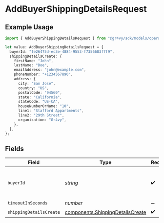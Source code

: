 # AddBuyerShippingDetailsRequest

## Example Usage

```typescript
import { AddBuyerShippingDetailsRequest } from "@gr4vy/sdk/models/operations";

let value: AddBuyerShippingDetailsRequest = {
  buyerId: "fe26475d-ec3e-4884-9553-f7356683f7f9",
  shippingDetailsCreate: {
    firstName: "John",
    lastName: "Doe",
    emailAddress: "john@example.com",
    phoneNumber: "+1234567890",
    address: {
      city: "San Jose",
      country: "US",
      postalCode: "94560",
      state: "California",
      stateCode: "US-CA",
      houseNumberOrName: "10",
      line1: "Stafford Appartments",
      line2: "29th Street",
      organization: "Gr4vy",
    },
  },
};
```

## Fields

| Field                                                                                | Type                                                                                 | Required                                                                             | Description                                                                          | Example                                                                              |
| ------------------------------------------------------------------------------------ | ------------------------------------------------------------------------------------ | ------------------------------------------------------------------------------------ | ------------------------------------------------------------------------------------ | ------------------------------------------------------------------------------------ |
| `buyerId`                                                                            | *string*                                                                             | :heavy_check_mark:                                                                   | The ID of the buyer to add shipping details to.                                      | fe26475d-ec3e-4884-9553-f7356683f7f9                                                 |
| `timeoutInSeconds`                                                                   | *number*                                                                             | :heavy_minus_sign:                                                                   | N/A                                                                                  |                                                                                      |
| `shippingDetailsCreate`                                                              | [components.ShippingDetailsCreate](../../models/components/shippingdetailscreate.md) | :heavy_check_mark:                                                                   | N/A                                                                                  |                                                                                      |